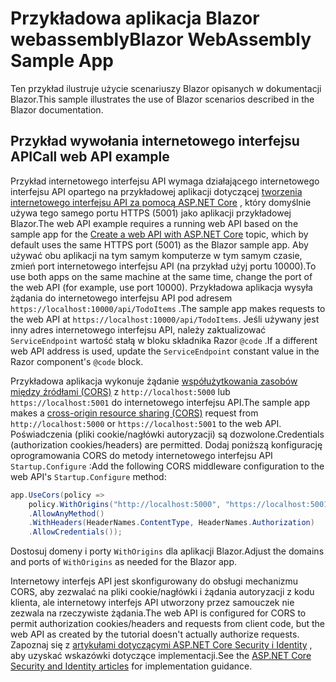 # <a name="blazor-webassembly-sample-app"></a><span data-ttu-id="fdcd6-101">Przykładowa aplikacja Blazor webassembly</span><span class="sxs-lookup"><span data-stu-id="fdcd6-101">Blazor WebAssembly Sample App</span></span>

<span data-ttu-id="fdcd6-102">Ten przykład ilustruje użycie scenariuszy Blazor opisanych w dokumentacji Blazor.</span><span class="sxs-lookup"><span data-stu-id="fdcd6-102">This sample illustrates the use of Blazor scenarios described in the Blazor documentation.</span></span>

## <a name="call-web-api-example"></a><span data-ttu-id="fdcd6-103">Przykład wywołania internetowego interfejsu API</span><span class="sxs-lookup"><span data-stu-id="fdcd6-103">Call web API example</span></span>

<span data-ttu-id="fdcd6-104">Przykład internetowego interfejsu API wymaga działającego internetowego interfejsu API opartego na przykładowej aplikacji dotyczącej <a href="https://docs.microsoft.com/aspnet/core/tutorials/first-web-api">tworzenia internetowego interfejsu API za pomocą ASP.NET Core</a> , który domyślnie używa tego samego portu HTTPS (5001) jako aplikacji przykładowej Blazor.</span><span class="sxs-lookup"><span data-stu-id="fdcd6-104">The web API example requires a running web API based on the sample app for the <a href="https://docs.microsoft.com/aspnet/core/tutorials/first-web-api">Create a web API with ASP.NET Core</a> topic, which by default uses the same HTTPS port (5001) as the Blazor sample app.</span></span> <span data-ttu-id="fdcd6-105">Aby używać obu aplikacji na tym samym komputerze w tym samym czasie, zmień port internetowego interfejsu API (na przykład użyj portu 10000).</span><span class="sxs-lookup"><span data-stu-id="fdcd6-105">To use both apps on the same machine at the same time, change the port of the web API (for example, use port 10000).</span></span> <span data-ttu-id="fdcd6-106">Przykładowa aplikacja wysyła żądania do internetowego interfejsu API pod adresem `https://localhost:10000/api/TodoItems` .</span><span class="sxs-lookup"><span data-stu-id="fdcd6-106">The sample app makes requests to the web API at `https://localhost:10000/api/TodoItems`.</span></span> <span data-ttu-id="fdcd6-107">Jeśli używany jest inny adres internetowego interfejsu API, należy zaktualizować `ServiceEndpoint` wartość stałą w bloku składnika Razor `@code` .</span><span class="sxs-lookup"><span data-stu-id="fdcd6-107">If a different web API address is used, update the `ServiceEndpoint` constant value in the Razor component's `@code` block.</span></span></p>

<span data-ttu-id="fdcd6-108">Przykładowa aplikacja wykonuje żądanie <a href="https://docs.microsoft.com/aspnet/core/security/cors">współużytkowania zasobów między źródłami (CORS)</a> z `http://localhost:5000` lub `https://localhost:5001` do internetowego interfejsu API.</span><span class="sxs-lookup"><span data-stu-id="fdcd6-108">The sample app makes a <a href="https://docs.microsoft.com/aspnet/core/security/cors">cross-origin resource sharing (CORS)</a> request from `http://localhost:5000` or `https://localhost:5001` to the web API.</span></span> <span data-ttu-id="fdcd6-109">Poświadczenia (pliki cookie/nagłówki autoryzacji) są dozwolone.</span><span class="sxs-lookup"><span data-stu-id="fdcd6-109">Credentials (authorization cookies/headers) are permitted.</span></span> <span data-ttu-id="fdcd6-110">Dodaj poniższą konfigurację oprogramowania CORS do metody internetowego interfejsu API `Startup.Configure` :</span><span class="sxs-lookup"><span data-stu-id="fdcd6-110">Add the following CORS middleware configuration to the web API's `Startup.Configure` method:</span></span></p>

```csharp
app.UseCors(policy => 
    policy.WithOrigins("http://localhost:5000", "https://localhost:5001")
    .AllowAnyMethod()
    .WithHeaders(HeaderNames.ContentType, HeaderNames.Authorization)
    .AllowCredentials());
```

<span data-ttu-id="fdcd6-111">Dostosuj domeny i porty `WithOrigins` dla aplikacji Blazor.</span><span class="sxs-lookup"><span data-stu-id="fdcd6-111">Adjust the domains and ports of `WithOrigins` as needed for the Blazor app.</span></span>

<span data-ttu-id="fdcd6-112">Internetowy interfejs API jest skonfigurowany do obsługi mechanizmu CORS, aby zezwalać na pliki cookie/nagłówki i żądania autoryzacji z kodu klienta, ale internetowy interfejs API utworzony przez samouczek nie zezwala na rzeczywiste żądania.</span><span class="sxs-lookup"><span data-stu-id="fdcd6-112">The web API is configured for CORS to permit authorization cookies/headers and requests from client code, but the web API as created by the tutorial doesn't actually authorize requests.</span></span> <span data-ttu-id="fdcd6-113">Zapoznaj się z <a href="https://docs.microsoft.com/aspnet/core/security/">artykułami dotyczącymi ASP.NET Core Security i Identity</a> , aby uzyskać wskazówki dotyczące implementacji.</span><span class="sxs-lookup"><span data-stu-id="fdcd6-113">See the <a href="https://docs.microsoft.com/aspnet/core/security/">ASP.NET Core Security and Identity articles</a> for implementation guidance.</span></span>
